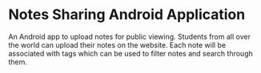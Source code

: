 # Notes Sharing Android Application

An Android app to upload notes for public viewing. Students from all over the world can
upload their notes on the website. Each note will be associated with tags which can be used
to filter notes and search through them.
